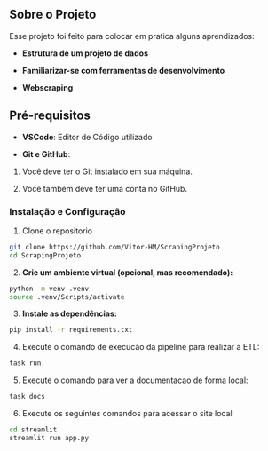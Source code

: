 ## Sobre o Projeto
Esse projeto foi feito para colocar em pratica alguns aprendizados:

* **Estrutura de um projeto de dados**

* **Familiarizar-se com ferramentas de desenvolvimento**

* **Webscraping**



## Pré-requisitos

* **VSCode**: Editor de Código utilizado

* **Git e GitHub**:
1. Você deve ter o Git instalado em sua máquina.

2. Você também deve ter uma conta no GitHub.

### Instalação e Configuração

1. Clone o repositorio
```bash
git clone https://github.com/Vitor-HM/ScrapingProjeto
cd ScrapingProjeto
```

2. **Crie um ambiente virtual (opcional, mas recomendado):**
```bash
python -m venv .venv
source .venv/Scripts/activate
```

3. **Instale as dependências:**
```bash
pip install -r requirements.txt
```

4. Execute o comando de execucão da pipeline para realizar a ETL:
```bash
task run
```

5. Execute o comando para ver a documentacao de forma local:
```bash
task docs
```

6. Execute os seguintes comandos para acessar o site local
```bash
cd streamlit
streamlit run app.py
```